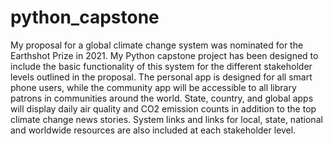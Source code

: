 # python_capstone
My proposal for a global climate change system was nominated for the Earthshot Prize in 2021. My Python capstone project has been designed to include the basic functionality of this system for the different stakeholder levels outlined in the proposal. The personal app is designed for all smart phone users, while the community app will be accessible to all library patrons in communities around the world. State, country, and global apps will display daily air quality and CO2 emission counts in addition to the top climate change news stories. System links and links for local, state, national and worldwide resources are also included at each stakeholder level.
